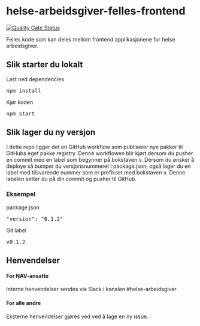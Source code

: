 # helse-arbeidsgiver-felles-frontend

[![Quality Gate Status](https://sonarcloud.io/api/project_badges/measure?project=navikt_helse-arbeidsgiver-felles-frontend&metric=alert_status)](https://sonarcloud.io/dashboard?id=navikt_helse-arbeidsgiver-felles-frontend)

Felles kode som kan deles mellom frontend applikasjonene for helse arbeidsgiver.

## Slik starter du lokalt

Last ned dependencies 

<pre>
npm install
</pre>

Kjør koden

<pre>
npm start
</pre>

## Slik lager du ny versjon

I dette repo ligger det en GitHub workflow som publiserer nye pakker til GitHubs eget pakke registry. Denne workflowen
blir kjørt dersom du pusher en commit med en label som begynner på bokstaven v. Dersom du ønsker å deploye så bumper
du versjonsnummeret i package.json, også lager du en label med tilsvarende nummer som er prefikset med bokstaven v.
Denne labelen setter du på din commit og pusher til GitHub. 

### Eksempel

package.json

<pre>"version": "0.1.2"</pre>

Git label

<pre>v0.1.2</pre>


## Henvendelser

#### For NAV-ansatte

Interne henvendelser sendes via Slack i kanalen #helse-arbeidsgiver

#### For alle andre

Eksterne henvendelser gjøres ved ved å lage en ny issue.